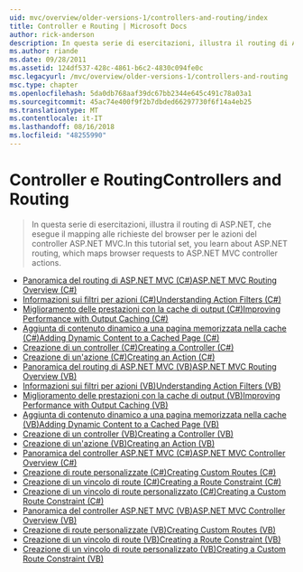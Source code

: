 ```yaml
---
uid: mvc/overview/older-versions-1/controllers-and-routing/index
title: Controller e Routing | Microsoft Docs
author: rick-anderson
description: In questa serie di esercitazioni, illustra il routing di ASP.NET, che esegue il mapping alle richieste del browser per le azioni del controller ASP.NET MVC.
ms.author: riande
ms.date: 09/28/2011
ms.assetid: 124df537-428c-4861-b6c2-4830c094fe0c
msc.legacyurl: /mvc/overview/older-versions-1/controllers-and-routing
msc.type: chapter
ms.openlocfilehash: 5da0db768aaf39dc67bb2344e645c491c78a03a1
ms.sourcegitcommit: 45ac74e400f9f2b7dbded66297730f6f14a4eb25
ms.translationtype: MT
ms.contentlocale: it-IT
ms.lasthandoff: 08/16/2018
ms.locfileid: "48255990"
---
```

<a name="controllers-and-routing"></a><span data-ttu-id="9cccf-103">Controller e Routing</span><span class="sxs-lookup"><span data-stu-id="9cccf-103">Controllers and Routing</span></span>
====================
> <span data-ttu-id="9cccf-104">In questa serie di esercitazioni, illustra il routing di ASP.NET, che esegue il mapping alle richieste del browser per le azioni del controller ASP.NET MVC.</span><span class="sxs-lookup"><span data-stu-id="9cccf-104">In this tutorial set, you learn about ASP.NET routing, which maps browser requests to ASP.NET MVC controller actions.</span></span>


- [<span data-ttu-id="9cccf-105">Panoramica del routing di ASP.NET MVC (C#)</span><span class="sxs-lookup"><span data-stu-id="9cccf-105">ASP.NET MVC Routing Overview (C#)</span></span>](asp-net-mvc-routing-overview-cs.md)
- [<span data-ttu-id="9cccf-106">Informazioni sui filtri per azioni (C#)</span><span class="sxs-lookup"><span data-stu-id="9cccf-106">Understanding Action Filters (C#)</span></span>](understanding-action-filters-cs.md)
- [<span data-ttu-id="9cccf-107">Miglioramento delle prestazioni con la cache di output (C#)</span><span class="sxs-lookup"><span data-stu-id="9cccf-107">Improving Performance with Output Caching (C#)</span></span>](improving-performance-with-output-caching-cs.md)
- [<span data-ttu-id="9cccf-108">Aggiunta di contenuto dinamico a una pagina memorizzata nella cache (C#)</span><span class="sxs-lookup"><span data-stu-id="9cccf-108">Adding Dynamic Content to a Cached Page (C#)</span></span>](adding-dynamic-content-to-a-cached-page-cs.md)
- [<span data-ttu-id="9cccf-109">Creazione di un controller (C#)</span><span class="sxs-lookup"><span data-stu-id="9cccf-109">Creating a Controller (C#)</span></span>](creating-a-controller-cs.md)
- [<span data-ttu-id="9cccf-110">Creazione di un'azione (C#)</span><span class="sxs-lookup"><span data-stu-id="9cccf-110">Creating an Action (C#)</span></span>](creating-an-action-cs.md)
- [<span data-ttu-id="9cccf-111">Panoramica del routing di ASP.NET MVC (VB)</span><span class="sxs-lookup"><span data-stu-id="9cccf-111">ASP.NET MVC Routing Overview (VB)</span></span>](asp-net-mvc-routing-overview-vb.md)
- [<span data-ttu-id="9cccf-112">Informazioni sui filtri per azioni (VB)</span><span class="sxs-lookup"><span data-stu-id="9cccf-112">Understanding Action Filters (VB)</span></span>](understanding-action-filters-vb.md)
- [<span data-ttu-id="9cccf-113">Miglioramento delle prestazioni con la cache di output (VB)</span><span class="sxs-lookup"><span data-stu-id="9cccf-113">Improving Performance with Output Caching (VB)</span></span>](improving-performance-with-output-caching-vb.md)
- [<span data-ttu-id="9cccf-114">Aggiunta di contenuto dinamico a una pagina memorizzata nella cache (VB)</span><span class="sxs-lookup"><span data-stu-id="9cccf-114">Adding Dynamic Content to a Cached Page (VB)</span></span>](adding-dynamic-content-to-a-cached-page-vb.md)
- [<span data-ttu-id="9cccf-115">Creazione di un controller (VB)</span><span class="sxs-lookup"><span data-stu-id="9cccf-115">Creating a Controller (VB)</span></span>](creating-a-controller-vb.md)
- [<span data-ttu-id="9cccf-116">Creazione di un'azione (VB)</span><span class="sxs-lookup"><span data-stu-id="9cccf-116">Creating an Action (VB)</span></span>](creating-an-action-vb.md)
- [<span data-ttu-id="9cccf-117">Panoramica del controller ASP.NET MVC (C#)</span><span class="sxs-lookup"><span data-stu-id="9cccf-117">ASP.NET MVC Controller Overview (C#)</span></span>](aspnet-mvc-controllers-overview-cs.md)
- [<span data-ttu-id="9cccf-118">Creazione di route personalizzate (C#)</span><span class="sxs-lookup"><span data-stu-id="9cccf-118">Creating Custom Routes (C#)</span></span>](creating-custom-routes-cs.md)
- [<span data-ttu-id="9cccf-119">Creazione di un vincolo di route (C#)</span><span class="sxs-lookup"><span data-stu-id="9cccf-119">Creating a Route Constraint (C#)</span></span>](creating-a-route-constraint-cs.md)
- [<span data-ttu-id="9cccf-120">Creazione di un vincolo di route personalizzato (C#)</span><span class="sxs-lookup"><span data-stu-id="9cccf-120">Creating a Custom Route Constraint (C#)</span></span>](creating-a-custom-route-constraint-cs.md)
- [<span data-ttu-id="9cccf-121">Panoramica del controller ASP.NET MVC (VB)</span><span class="sxs-lookup"><span data-stu-id="9cccf-121">ASP.NET MVC Controller Overview (VB)</span></span>](asp-net-mvc-controller-overview-vb.md)
- [<span data-ttu-id="9cccf-122">Creazione di route personalizzate (VB)</span><span class="sxs-lookup"><span data-stu-id="9cccf-122">Creating Custom Routes (VB)</span></span>](creating-custom-routes-vb.md)
- [<span data-ttu-id="9cccf-123">Creazione di un vincolo di route (VB)</span><span class="sxs-lookup"><span data-stu-id="9cccf-123">Creating a Route Constraint (VB)</span></span>](creating-a-route-constraint-vb.md)
- [<span data-ttu-id="9cccf-124">Creazione di un vincolo di route personalizzato (VB)</span><span class="sxs-lookup"><span data-stu-id="9cccf-124">Creating a Custom Route Constraint (VB)</span></span>](creating-a-custom-route-constraint-vb.md)
